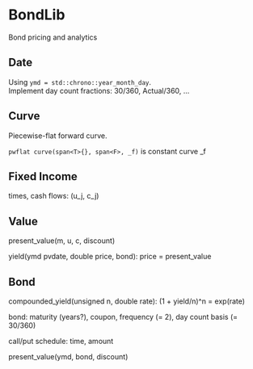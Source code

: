 # BondLib

Bond pricing and analytics

## Date

Using `ymd = std::chrono::year_month_day`.  
Implement day count fractions: 30/360, Actual/360, ...  

## Curve

Piecewise-flat forward curve.

`pwflat curve(span<T>{}, span<F>, _f)` is constant curve _f

## Fixed Income

times, cash flows: (u_j, c_j)

## Value

present_value(m, u, c, discount)

yield(ymd pvdate, double price, bond): price = present_value

## Bond

compounded_yield(unsigned n, double rate): (1 + yield/n)^n = exp(rate)

bond: maturity (years?), coupon, frequency (= 2), day count basis (= 30/360)

call/put schedule: time, amount

present_value(ymd, bond, discount)

